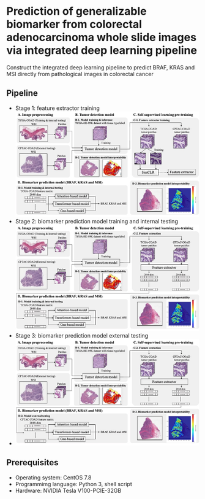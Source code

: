 # Prediction of generalizable biomarker from colorectal adenocarcinoma whole slide images via integrated deep learning pipeline
Construct the integrated deep learning pipeline to predict BRAF, KRAS and MSI directly from pathological images in colorectal cancer
## Pipeline
* Stage 1: feature extractor training
![Pipeline](./imgs/pipeline_1.jpg)
* Stage 2: biomarker prediction model training and internal testing
![Pipeline](./imgs/pipeline_2.jpg)
* Stage 3: biomarker prediction model external testing
* ![Pipeline](./imgs/pipeline_3.jpg)
## Prerequisites
* Operating system: CentOS 7.8
* Programmimg language: Python 3, shell script
* Hardware: NVIDIA Tesla V100-PCIE-32GB
